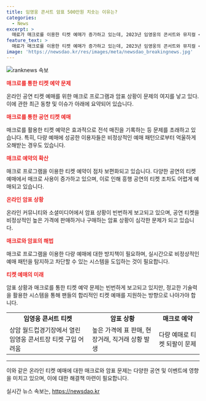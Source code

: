 ```yaml
---
title: 임영웅 콘서트 암표 500만원 치솟는 이유는?
categories:
  - News
excerpt: >
  매료가 매크로를 이용한 티켓 예매가 증가하고 있는데, 2023년 임영웅의 콘서트와 뮤지컬 <헤드윅> 티케팅에 대한 성공 사례를 소개한다. 1만원에 판매되는 매크로는 각종 플랫폼의 티케팅 꼼수를 지원하며, 사용법과 시범 영상을 제공한다. 또한, 암표상들이 표를 팔거나 대리 티켓을 맡기는 상황도 빈번하게 일어나고 있으며, 정부는 부적절한 티켓 거래를 방지하기 위해 다양한 조치를 내놓고 있다. 최근에는 야구 경기 티켓 또한 매크로로 예매되는 사례가 늘고 있는 것으로 나타났다.
feature_text: >
  매료가 매크로를 이용한 티켓 예매가 증가하고 있는데, 2023년 임영웅의 콘서트와 뮤지컬 <헤드윅> 티케팅에 대한 성공 사례를 소개한다. 1만원에 판매되는 매크로는 각종 플랫폼의 티케팅 꼼수를 지원하며, 사용법과 시범 영상을 제공한다. 또한, 암표상들이 표를 팔거나 대리 티켓을 맡기는 상황도 빈번하게 일어나고 있으며, 정부는 부적절한 티켓 거래를 방지하기 위해 다양한 조치를 내놓고 있다. 최근에는 야구 경기 티켓 또한 매크로로 예매되는 사례가 늘고 있는 것으로 나타났다.
image: 'https://newsdao.kr/res/images/meta/newsdao_breakingnews.jpg'
---
```


<p><img src="https://newsdao.kr/res/images/meta/newsdao_breakingnews.jpg" alt="ranknews 속보" /></p>

<p><b><span style="color: #ee2323;">매크로를 통한 티켓 예약 문제</span></b></p>

<p data-ke-size="size16">온라인 공연 티켓 예매를 위한 매크로 프로그램과 암표 상황이 문제의 여지를 낳고 있다. 이에 관한 최근 동향 및 이슈가 아래에 요약되어 있습니다.</p>

<p><b><span style="color: #ee2323;">매크로를 통한 공연 티켓 예매</span></b></p>

<p data-ke-size="size16">매크로를 활용한 티켓 예약은 효과적으로 전석 매진을 기록하는 등 문제를 초래하고 있습니다. 특히, 다량 예매에 성공한 이용자들은 비정상적인 예매 패턴으로부터 억울하게 오해받는 경우도 있습니다.</p>

<p><b><span style="color: #ee2323;">매크로 예약의 확산</span></b></p>

<p data-ke-size="size16">매크로 프로그램을 이용한 티켓 예약이 점차 보편화되고 있습니다. 다양한 공연의 티켓 예매에서 매크로 사용이 증가하고 있으며, 이로 인해 흥행 공연의 티켓 조차도 어렵게 예매되고 있습니다.</p>

<p><b><span style="color: #ee2323;">온라인 암표 상황</span></b></p>

<p data-ke-size="size16">온라인 커뮤니티와 소셜미디어에서 암표 상황이 빈번하게 보고되고 있으며, 공연 티켓을 비정상적인 높은 가격에 판매하거나 구매하는 암표 상황이 심각한 문제가 되고 있습니다.</p>

<p><b><span style="color: #ee2323;">매크로와 암표의 해법</span></b></p>

<p data-ke-size="size16">매크로 프로그램을 이용한 다량 예매에 대한 방지책이 필요하며, 실시간으로 비정상적인 예매 패턴을 탐지하고 차단할 수 있는 시스템을 도입하는 것이 필요합니다.</p>

<p><b><span style="color: #ee2323;">티켓 예매의 미래</span></b></p>

<p data-ke-size="size16">암표 상황과 매크로를 통한 티켓 예약 문제는 빈번하게 보고되고 있지만, 정교한 기술력을 활용한 시스템을 통해 팬들의 합리적인 티켓 예매를 지원하는 방향으로 나아가야 합니다.</p>

<table>
  <tr>
    <td style="text-align: center; height: 17px;"><b>임영웅 콘서트 티켓</b></td>
    <td style="text-align: center; height: 17px;"><b>암표 상황</b></td>
    <td style="text-align: center; height: 17px;"><b>매크로 예약</b></td>
  </tr>
  <tr>
    <td>상암 월드컵경기장에서 열린 임영웅 콘서트장 티켓 구입 어려움</td>
    <td>높은 가격에 표 판매, 현장거래, 직거래 상황 발생</td>
    <td>다량 예매로 티켓 되팔이 문제</td>
  </tr>
</table>

<hr>

<p data-ke-size="size16">이와 같은 온라인 티켓 예매에 대한 매크로와 암표 문제는 다양한 공연 및 이벤트에 영향을 미치고 있으며, 이에 대한 해결책 마련이 필요합니다.</p>
실시간 뉴스 속보는, <a href="https://newsdao.kr" rel="dofollow">https://newsdao.kr</a>


